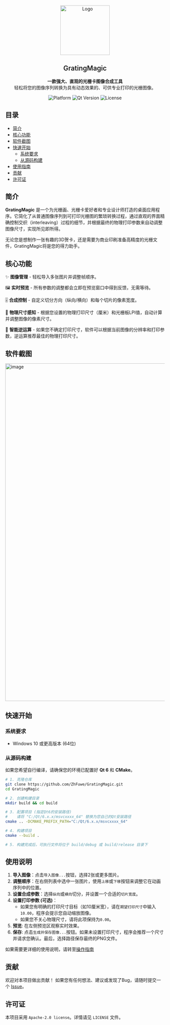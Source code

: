 


<br />
<p align="center">
    <img src="https://github.com/user-attachments/assets/13b18529-e6c1-456b-a4f3-9538720bea58" alt="Logo" width="156" height="156">
  </a>
  <h2 align="center" style="font-weight: 600">GratingMagic</h2>

<p align="center">
  <strong>一款强大、直观的光栅卡图像合成工具</strong>
  <br>
  轻松将您的图像序列转换为具有动态效果的、可供专业打印的光栅图像。
</p>
<p align="center">
  <img src="https://img.shields.io/badge/Platform-Windows-blue.svg" alt="Platform">
  <img src="https://img.shields.io/badge/Qt-6.x-green.svg" alt="Qt Version">
  <img src="https://img.shields.io/badge/License-Apache 2.0-blue.svg" alt="License">
</p>






## 目录

- [简介](#简介)
- [核心功能](#核心功能)
- [软件截图](#软件截图)
- [快速开始](#快速开始)
  - [系统要求](#系统要求)
  - [从源码构建](#从源码构建)
- [使用指南](#使用指南)
- [贡献](#贡献)
- [许可证](#许可证)

## 简介

**GratingMagic** 是一个为光栅画、光栅卡爱好者和专业设计师打造的桌面应用程序。它简化了从普通图像序列到可打印光栅图的繁琐转换过程，通过直观的界面精确控制交织（interleaving）过程的细节，并根据最终的物理打印参数来自动调整图像尺寸，实现所见即所得。

无论您是想制作一张有趣的3D贺卡，还是需要为商业印刷准备高精度的光栅文件，GratingMagic将是您的得力助手。

## 核心功能

✨ **图像管理** - 轻松导入多张图片并调整帧顺序。

🖼️ **实时预览** - 所有参数的调整都会立即在预览窗口中得到反馈，无需等待。

🎚️ **合成控制** - 自定义切分方向（纵向/横向）和每个切片的像素宽度。

📐 **物理尺寸感知** - 根据您设置的物理打印尺寸（厘米）和光栅板LPI值，自动计算并调整图像的像素尺寸。

🔄 **智能逆运算** - 如果您不确定打印尺寸，软件可以根据当前图像的分辨率和打印参数，逆运算推荐最佳的物理打印尺寸。

## 软件截图

<img width="1348" height="1062" alt="image" src="https://github.com/user-attachments/assets/08ade324-37cf-4bd1-b5b2-ef6a04b2dd94" />

## 快速开始

### 系统要求

- Windows 10 或更高版本 (64位)

### 从源码构建

如果您希望自行编译，请确保您的环境已配置好 **Qt 6** 和 **CMake**。

```bash
# 1. 克隆仓库
git clone https://github.com/ZhFuwe/GratingMagic.git
cd GratingMagic

# 2. 创建构建目录
mkdir build && cd build

# 3. 配置项目 (指定Qt6的安装路径)
#    请将 "C:/Qt/6.x.x/msvcxxxx_64" 替换为您自己的Qt安装路径
cmake .. -DCMAKE_PREFIX_PATH="C:/Qt/6.x.x/msvcxxxx_64"

# 4. 构建项目
cmake --build .

# 5. 构建完成后，可执行文件将位于 build/debug 或 build/release 目录下
```

## 使用说明

1.  **导入图像**：点击`导入图像...`按钮，选择2张或更多图片。
2.  **调整顺序**：在右侧列表中选中一张图片，使用`上移`或`下移`按钮来调整它在动画序列中的位置。
3.  **设置合成参数**：选择`纵向`或`横向`切分，并设置一个合适的`切片宽度`。
4.  **设置打印参数 (可选)**：
    - 如果您有明确的打印尺寸目标（如10厘米宽），请在`期望打印尺寸`中输入`10.00`，程序会提示您自动缩放图像。
    - 如果您不关心物理尺寸，请将此项保持为`0.00`。
5.  **预览**: 在左侧预览区观察实时效果。
6.  **保存**: 点击`生成并保存图像...`按钮。如果未设置打印尺寸，程序会推荐一个尺寸并请求您确认。最后，选择路径保存最终的PNG文件。

如果需要更详细的使用说明，请转至[操作指南](https://github.com/ZhFuwe/GratingMagic/blob/main/INSTRUCTIONS.md)

## 贡献

欢迎对本项目做出贡献！
如果您有任何想法、建议或发现了Bug，请随时提交一个 [Issue](https://github.com/ZhFuwe/GratingMagic/issues)。

## 许可证

本项目采用 `Apache-2.0 license`。详情请见 `LICENSE` 文件。

